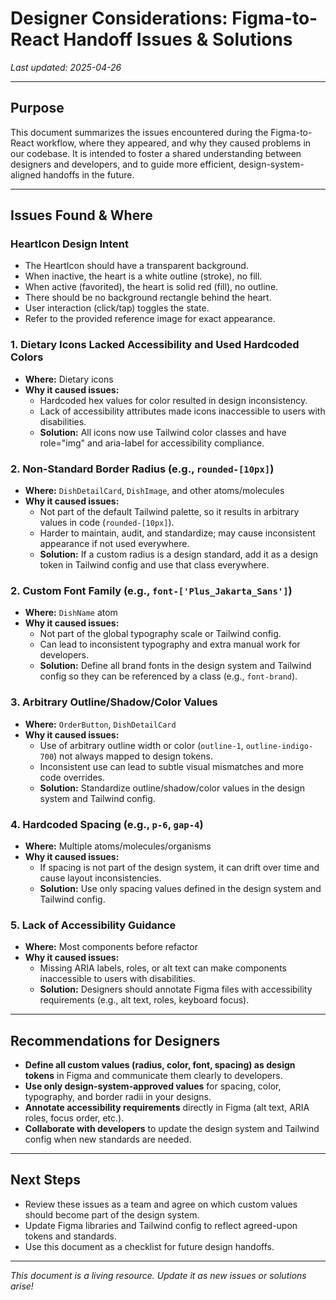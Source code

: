 # Designer Considerations: Figma-to-React Handoff Issues & Solutions

_Last updated: 2025-04-26_

---

## Purpose
This document summarizes the issues encountered during the Figma-to-React workflow, where they appeared, and why they caused problems in our codebase. It is intended to foster a shared understanding between designers and developers, and to guide more efficient, design-system-aligned handoffs in the future.

---

## Issues Found & Where

### HeartIcon Design Intent
- The HeartIcon should have a transparent background.
- When inactive, the heart is a white outline (stroke), no fill.
- When active (favorited), the heart is solid red (fill), no outline.
- There should be no background rectangle behind the heart.
- User interaction (click/tap) toggles the state.
- Refer to the provided reference image for exact appearance.


### 1. Dietary Icons Lacked Accessibility and Used Hardcoded Colors
- **Where:** Dietary icons
- **Why it caused issues:**
  - Hardcoded hex values for color resulted in design inconsistency.
  - Lack of accessibility attributes made icons inaccessible to users with disabilities.
  - **Solution:** All icons now use Tailwind color classes and have role="img" and aria-label for accessibility compliance.

### 2. Non-Standard Border Radius (e.g., `rounded-[10px]`)
- **Where:** `DishDetailCard`, `DishImage`, and other atoms/molecules
- **Why it caused issues:**
  - Not part of the default Tailwind palette, so it results in arbitrary values in code (`rounded-[10px]`).
  - Harder to maintain, audit, and standardize; may cause inconsistent appearance if not used everywhere.
  - **Solution:** If a custom radius is a design standard, add it as a design token in Tailwind config and use that class everywhere.

### 2. Custom Font Family (e.g., `font-['Plus_Jakarta_Sans']`)
- **Where:** `DishName` atom
- **Why it caused issues:**
  - Not part of the global typography scale or Tailwind config.
  - Can lead to inconsistent typography and extra manual work for developers.
  - **Solution:** Define all brand fonts in the design system and Tailwind config so they can be referenced by a class (e.g., `font-brand`).

### 3. Arbitrary Outline/Shadow/Color Values
- **Where:** `OrderButton`, `DishDetailCard`
- **Why it caused issues:**
  - Use of arbitrary outline width or color (`outline-1`, `outline-indigo-700`) not always mapped to design tokens.
  - Inconsistent use can lead to subtle visual mismatches and more code overrides.
  - **Solution:** Standardize outline/shadow/color values in the design system and Tailwind config.

### 4. Hardcoded Spacing (e.g., `p-6`, `gap-4`)
- **Where:** Multiple atoms/molecules/organisms
- **Why it caused issues:**
  - If spacing is not part of the design system, it can drift over time and cause layout inconsistencies.
  - **Solution:** Use only spacing values defined in the design system and Tailwind config.

### 5. Lack of Accessibility Guidance
- **Where:** Most components before refactor
- **Why it caused issues:**
  - Missing ARIA labels, roles, or alt text can make components inaccessible to users with disabilities.
  - **Solution:** Designers should annotate Figma files with accessibility requirements (e.g., alt text, roles, keyboard focus).

---

## Recommendations for Designers
- **Define all custom values (radius, color, font, spacing) as design tokens** in Figma and communicate them clearly to developers.
- **Use only design-system-approved values** for spacing, color, typography, and border radii in your designs.
- **Annotate accessibility requirements** directly in Figma (alt text, ARIA roles, focus order, etc.).
- **Collaborate with developers** to update the design system and Tailwind config when new standards are needed.

---

## Next Steps
- Review these issues as a team and agree on which custom values should become part of the design system.
- Update Figma libraries and Tailwind config to reflect agreed-upon tokens and standards.
- Use this document as a checklist for future design handoffs.

---

_This document is a living resource. Update it as new issues or solutions arise!_
